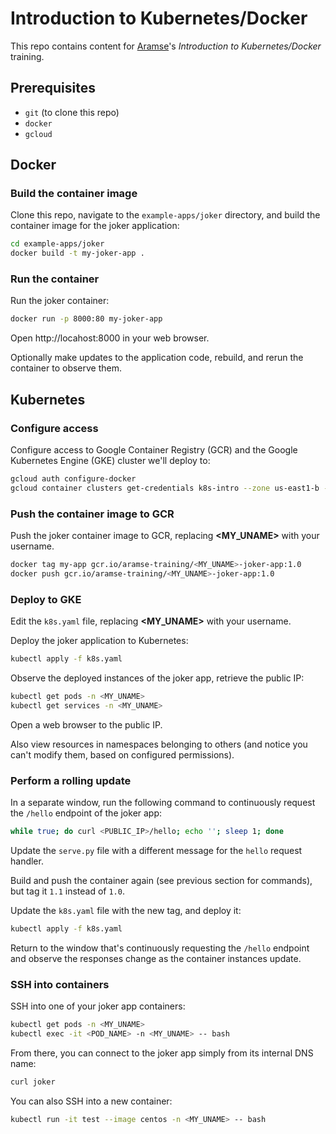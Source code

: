 # Introduction to Kubernetes/Docker
This repo contains content for [Aramse](http://aramse.io)'s _Introduction to Kubernetes/Docker_ training.

## Prerequisites
- `git` (to clone this repo)
- `docker`
- `gcloud`

## Docker
### Build the container image
Clone this repo, navigate to the `example-apps/joker` directory, and build the container image for the joker application:
```sh
cd example-apps/joker
docker build -t my-joker-app .
```

### Run the container
Run the joker container:
```sh
docker run -p 8000:80 my-joker-app
```
Open http://locahost:8000 in your web browser.

Optionally make updates to the application code, rebuild, and rerun the container to observe them.


## Kubernetes

### Configure access
Configure access to Google Container Registry (GCR) and the Google Kubernetes Engine (GKE) cluster we'll deploy to:
```sh
gcloud auth configure-docker
gcloud container clusters get-credentials k8s-intro --zone us-east1-b --project aramse-training
```

### Push the container image to GCR
Push the joker container image to GCR, replacing __<MY_UNAME>__ with your username.
```sh
docker tag my-app gcr.io/aramse-training/<MY_UNAME>-joker-app:1.0
docker push gcr.io/aramse-training/<MY_UNAME>-joker-app:1.0
```

### Deploy to GKE
Edit the `k8s.yaml` file, replacing __<MY_UNAME>__ with your username.

Deploy the joker application to Kubernetes:
```sh
kubectl apply -f k8s.yaml
```
Observe the deployed instances of the joker app, retrieve the public IP:
```sh
kubectl get pods -n <MY_UNAME>
kubectl get services -n <MY_UNAME>
```
Open a web browser to the public IP.

Also view resources in namespaces belonging to others (and notice you can't modify them, based on configured permissions).

### Perform a rolling update
In a separate window, run the following command to continuously request the `/hello` endpoint of the joker app:
```sh
while true; do curl <PUBLIC_IP>/hello; echo ''; sleep 1; done
```
Update the `serve.py` file with a different message for the `hello` request handler.

Build and push the container again (see previous section for commands), but tag it `1.1` instead of `1.0`.

Update the `k8s.yaml` file with the new tag, and deploy it:
```sh
kubectl apply -f k8s.yaml
```
Return to the window that's continuously requesting the `/hello` endpoint and observe the responses change as the container instances update.

### SSH into containers
SSH into one of your joker app containers:
```sh
kubectl get pods -n <MY_UNAME>
kubectl exec -it <POD_NAME> -n <MY_UNAME> -- bash
```
From there, you can connect to the joker app simply from its internal DNS name:
```sh
curl joker
```
You can also SSH into a new container:
```sh
kubectl run -it test --image centos -n <MY_UNAME> -- bash
```
